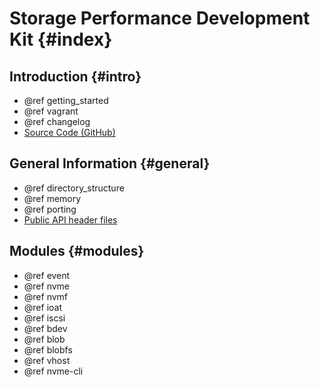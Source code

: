 # Storage Performance Development Kit {#index}

## Introduction {#intro}
- @ref getting_started
- @ref vagrant
- @ref changelog
- [Source Code (GitHub)](https://github.com/spdk/spdk/)

## General Information {#general}

 - @ref directory_structure
 - @ref memory
 - @ref porting
 - [Public API header files](files.html)

## Modules {#modules}

- @ref event
- @ref nvme
- @ref nvmf
- @ref ioat
- @ref iscsi
- @ref bdev
- @ref blob
- @ref blobfs
- @ref vhost
- @ref nvme-cli
